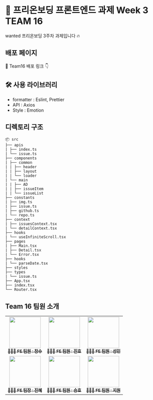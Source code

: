 # 🌱 프리온보딩 프론트엔드 과제 Week 3 TEAM 16

wanted 프리온보딩 3주차 과제입니다 🔥

## 배포 페이지

🎉 Team16 배포 링크 👇

## 🛠️ 사용 라이브러리

- formatter : Eslint, Prettier
- API : Axios
- Style : Emotion

## 디렉토리 구조

```
📦 src
├── apis
| ├── index.ts
| └── issue.ts
├── components
| ├── common
| |	├── header
| |	├── layout
| |	└── loader
| └── main
| | ├── AD
| | ├── issueItem
| | └── issueList
├── constants
| ├── img.ts
| ├── issue.ts
| ├── github.ts
| └── repo.ts
├── context
| ├── issuesContext.tsx
| └── detailContext.tsx
├── hooks
| └── useInfiniteScroll.tsx
├── pages
| ├── Main.tsx
| ├── Detail.tsx
| └── Error.tsx
├── hooks
| └── parseDate.tsx
├── styles
├── types
| └── issue.ts
├── App.tsx
├── index.tsx
└── Router.tsx
```

## **Team 16 팀원 소개**

<table>
  <tbody>
    <tr>
      <td align="center"><a href="https://github.com/scs0209"><img src="https://github.com/jsdmas/jsdmas.github.io/assets/105098581/e237b4f3-26f3-4a37-8818-86787f5d858b" width="100px" alt=""/><br /><sub><b>🙎🏻‍♂️ FE 팀원 : 창수 </b></sub></a><br /></td>
      <td align="center"><a href="https://github.com/jsdmas"><img src="https://avatars.githubusercontent.com/u/105098581?s=400&v=4" width="100px;" alt=""/><br /><sub><b>🙎🏻‍♂️ FE 팀원 : 진호</b></sub></a><br /></td>
      <td align="center"><a href="https://github.com/seongminn"><img src="https://github.com/jsdmas/jsdmas.github.io/assets/105098581/3fdd5b88-e4ba-412b-a89e-b71694c153f7" width="100px;" alt=""/><br /><sub><b>🙎🏻‍♂️ FE 팀원 : 성민</b></sub></a><br /></td>
     <tr/>
      <td align="center"><a href="https://github.com/sjerry-kim"><img src="https://github.com/sjerry-kim/Portfolio_Academy_ARCO/assets/112137364/23130bde-b5ff-48c3-bfd9-45a1e8bebe07" width="100px;" alt=""/><br /><sub><b>🙎🏻‍♀️ FE 팀장 : 진혜</b></sub></a><br /></td>
      <td align="center"><a href="https://github.com/seunghowhite"><img src="https://avatars.githubusercontent.com/u/105100315?v=4" width="100px;" alt=""/><br /><sub><b>🙎🏻‍♂️ FE 팀원 : 승호</b></sub></a><br /></td>
      <td align="center"><a href="https://github.com/jioneee"><img src="https://github.com/jsdmas/jsdmas.github.io/assets/105098581/11d05a3a-57b2-4ae0-96b3-747b557ff6be" width="100px;" alt=""/><br /><sub><b>🙎🏻‍♀️ FE 팀원 : 지원</b></sub></a><br /></td>
    </tr>
  </tbody>
</table>
